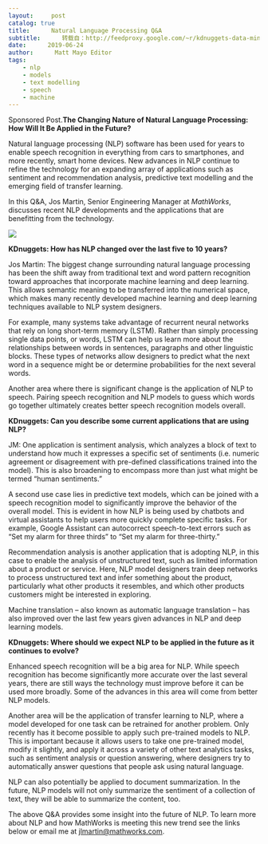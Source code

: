 ```yaml
---
layout:     post
catalog: true
title:      Natural Language Processing Q&A
subtitle:      转载自：http://feedproxy.google.com/~r/kdnuggets-data-mining-analytics/~3/nde5msIYILc/mathworks-natural-language-processing-qa.html
date:      2019-06-24
author:      Matt Mayo Editor
tags:
    - nlp
    - models
    - text modelling
    - speech
    - machine
---
```


Sponsored Post.**The Changing Nature of Natural Language Processing: How Will It Be Applied in the Future?**

Natural language processing (NLP) software has been used for years to enable speech recognition in everything from cars to smartphones, and more recently, smart home devices. New advances in NLP continue to refine the technology for an expanding array of applications such as sentiment and recommendation analysis, predictive text modelling and the emerging field of transfer learning. 

In this Q&A, Jos Martin, Senior Engineering Manager at *MathWorks*, discusses recent NLP developments and the applications that are benefitting from the technology. 

![](http://feedproxy.google.com/wp-content/uploads/mathworks.jpeg)


**KDnuggets: How has NLP changed over the last five to 10 years?**

Jos Martin: The biggest change surrounding natural language processing has been the shift away from traditional text and word pattern recognition toward approaches that incorporate machine learning and deep learning. This allows semantic meaning to be transferred into the numerical space, which makes many recently developed machine learning and deep learning techniques available to NLP system designers. 

For example, many systems take advantage of recurrent neural networks that rely on long short-term memory (LSTM). Rather than simply processing single data points, or words, LSTM can help us learn more about the relationships between words in sentences, paragraphs and other linguistic blocks. These types of networks allow designers to predict what the next word in a sequence might be or determine probabilities for the next several words.

Another area where there is significant change is the application of NLP to speech. Pairing speech recognition and NLP models to guess which words go together ultimately creates better speech recognition models overall.

**KDnuggets: Can you describe some current applications that are using NLP?**

JM: One application is sentiment analysis, which analyzes a block of text to understand how much it expresses a specific set of sentiments (i.e. numeric agreement or disagreement with pre-defined classifications trained into the model). This is also broadening to encompass more than just what might be termed “human sentiments.”

A second use case lies in predictive text models, which can be joined with a speech recognition model to significantly improve the behavior of the overall model. This is evident in how NLP is being used by chatbots and virtual assistants to help users more quickly complete specific tasks. For example, Google Assistant can autocorrect speech-to-text errors such as “Set my alarm for three thirds” to “Set my alarm for three-thirty.” 

Recommendation analysis is another application that is adopting NLP, in this case to enable the analysis of unstructured text, such as limited information about a product or service. Here, NLP model designers train deep networks to process unstructured text and infer something about the product, particularly what other products it resembles, and which other products customers might be interested in exploring. 

Machine translation – also known as automatic language translation – has also improved over the last few years given advances in NLP and deep learning models. 

**KDnuggets: Where should we expect NLP to be applied in the future as it continues to evolve?**

Enhanced speech recognition will be a big area for NLP. While speech recognition has become significantly more accurate over the last several years, there are still ways the technology must improve before it can be used more broadly. Some of the advances in this area will come from better NLP models.

Another area will be the application of transfer learning to NLP, where a model developed for one task can be retrained for another problem. Only recently has it become possible to apply such pre-trained models to NLP. This is important because it allows users to take one pre-trained model, modify it slightly, and apply it across a variety of other text analytics tasks, such as sentiment analysis or question answering, where designers try to automatically answer questions that people ask using natural language.

NLP can also potentially be applied to document summarization. In the future, NLP models will not only summarize the sentiment of a collection of text, they will be able to summarize the content, too. 

The above Q&A provides some insight into the future of NLP. To learn more about NLP and how MathWorks is meeting this new trend see the links below or email me at jlmartin@mathworks.com.
